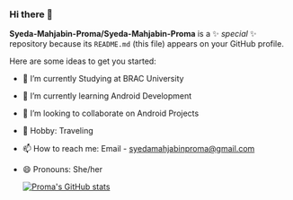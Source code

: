 ### Hi there 👋

**Syeda-Mahjabin-Proma/Syeda-Mahjabin-Proma** is a ✨ _special_ ✨ repository because its `README.md` (this file) appears on your GitHub profile.

Here are some ideas to get you started:

- 🔭 I’m currently Studying at BRAC University
- 🌱 I’m currently learning Android Development
- 👯 I’m looking to collaborate on Android Projects
- 💬 Hobby: Traveling
- 📫 How to reach me: Email - syedamahjabinproma@gmail.com
- 😄 Pronouns: She/her

  [![Proma's GitHub stats](https://github-readme-stats.vercel.app/api?username=Syeda-Mahjabin-Proma&show_icons=true&theme=dracula)](https://github.com/Syeda-Mahjabin-Proma/github-readme-stats)

